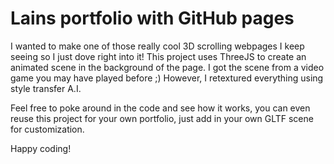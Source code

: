 # Lains portfolio with GitHub pages

I wanted to make one of those really cool 3D scrolling webpages I keep seeing so I just dove right into it! This project uses ThreeJS to create an animated scene in the background of the page. I got the scene from a video game you may have played before ;) However, I retextured everything using style transfer A.I.

Feel free to poke around in the code and see how it works, you can even reuse this project for your own portfolio, just add in your own GLTF scene for customization.

Happy coding!
